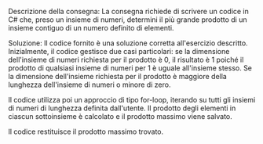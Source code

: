 Descrizione della consegna:
La consegna richiede di scrivere un codice in C# che, preso un insieme di numeri, determini il più grande prodotto di un insieme contiguo di un numero definito di elementi.

Soluzione:
Il codice fornito è una soluzione corretta all'esercizio descritto. Inizialmente, il codice gestisce due casi particolari: se la dimensione dell'insieme di numeri richiesta per il prodotto è 0, il risultato è 1 poiché il prodotto di qualsiasi insieme di numeri per 1 è uguale all'insieme stesso. Se la dimensione dell'insieme richiesta per il prodotto è maggiore della lunghezza dell'insieme di numeri o minore di zero.

Il codice utilizza poi un approccio di tipo for-loop, iterando su tutti gli insiemi di numeri di lunghezza definita dall'utente. Il prodotto degli elementi in ciascun sottoinsieme è calcolato e il prodotto massimo viene salvato.

Il codice restituisce il prodotto massimo trovato.
